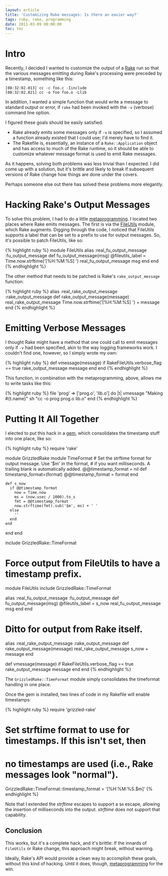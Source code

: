 ```yaml
---
layout: article
title: 'Customizing Rake messages: Is there an easier way?'
tags: ruby, rake, programming
date: 2011-03-09 00:00:00
toc: toc
---
```


# Intro

Recently, I decided I wanted to customize the output of a [Rake][] run so
that the various messages emitting during Rake's processing were preceded
by a timestamp, something like this:

    [08:32:02.013] cc -c foo.c -Iinclude
    [08:32:02.821] cc -o foo foo.o -Llib

In addition, I wanted a simple function that would write a message to
standard output or error, if `rake` had been invoked with the `-v` (verbose)
command line option.

I figured these goals should be easily satisfied.

* Rake already emits some messages only if `-v` is specified, so I assumed
  a function already existed that I could use; I'd merely have to find it.
* The Rakefile is, essentially, an instance of a `Rake::Application` object
  and has access to much of the Rake runtime, so it should be able to customize
  whatever message format is used to emit Rake messages.

As it happens, solving both problems was less trivial than I expected. I
did come up with a solution, but it's brittle and likely to break if
subsequent versions of Rake change how things are done under the covers.

Perhaps someone else out there has solved these problems more elegantly.

# Hacking Rake's Output Messages

To solve this problem, I had to do a little [metaprogramming][]. I located
two places where Rake emits messages. The first is via the [FileUtils][]
module, which Rake augments. Digging through the code, I noticed that
FileUtils supports a label that can be set to a prefix to use for output
messages. So, it's possible to patch FileUtils, like so:

{% highlight ruby %}
module FileUtils
  alias :real_fu_output_message :fu_output_message
  def fu_output_message(msg)
    @fileutils_label = Time.now.strftime('[%H:%M:%S] ')
    real_fu_output_message msg
  end
end
{% endhighlight %}

The other method that needs to be patched is Rake's `rake_output_message`
function:

{% highlight ruby %}
alias :real_rake_output_message :rake_output_message
def rake_output_message(message)
  real_rake_output_message Time.now.strftime('[%H:%M:%S] ') + message
end
{% endhighlight %}

# Emitting Verbose Messages

I thought Rake might have a method that one could call to emit messages
only if `-v` had been specified, akin to the way logging frameworks work.
I couldn't find one, however, so I simply wrote my own:

{% highlight ruby %}
def vmessage(message)
  if RakeFileUtils.verbose_flag == true
    rake_output_message message
  end
end
{% endhighlight %}

This function, in combination with the metaprogramming, above, allows me to
write tasks like this:

{% highlight ruby %}
file 'prog' => ['prog.o', 'lib.o'] do |t|
  vmessage "Making #{t.name}"
  sh "cc -o prog prog.o lib.o"
end
{% endhighlight %}

# Putting It All Together

I elected to put this hack in a [gem][], which consolidates the timestamp
stuff into one place, like so:

{% highlight ruby %}
require 'rake'

module GrizzledRake
  module TimeFormat
    # Set the strftime format for output message. Use '$m' in the format,
    # if you want milliseconds. A trailing blank is automatically added.
    @@timestamp_format = nil
    def timestamp_format=(format)
      @@timestamp_format = format
    end

    def s_now
      if @@timestamp_format
        now = Time.now
        ms = (now.usec / 1000).to_s
        fmt = @@timestamp_format
        now.strftime(fmt).sub('$m', ms) + ' '
      else
        ''
      end
    end
  end
end

include GrizzledRake::TimeFormat

# Force output from FileUtils to have a timestamp prefix.
module FileUtils
  include GrizzledRake::TimeFormat

  alias :real_fu_output_message :fu_output_message
  def fu_output_message(msg)
    @fileutils_label = s_now
    real_fu_output_message msg
  end
end

# Ditto for output from Rake itself.
alias :real_rake_output_message :rake_output_message
def rake_output_message(message)
  real_rake_output_message s_now + message
end

def vmessage(message)
  if RakeFileUtils.verbose_flag == true
    rake_output_message message
  end
end
{% endhighlight %}

The `GrizzledRake::TimeFormat` module simply consolidates the timeformat
handling in one place.

Once the gem is installed, two lines of code in my Rakefile will enable
timestamps:

{% highlight ruby %}
require 'grizzled-rake'

# Set strftime format to use for timestamps. If this isn't set, then
# no timestamps are used (i.e., Rake messages look "normal").
GrizzledRake::TimeFormat::timestamp_format = '[%H:%M:%S.$m]'
{% endhighlight %}

Note that I extended the *strftime* escapes to support a `$m` escape, allowing
the insertion of milliseconds into the output. *strftime* does not support
that capability.

## Conclusion

This works, but it's a complete hack, and it's brittle: If the innards of
`FileUtils` or Rake change, this approach might break, without warning.

Ideally, Rake's API would provide a clean way to accomplish these goals,
without this kind of hacking. Until it does, though, [metaprogramming][]
for the win.

[gem]: https://github.com/bmc/grizzled-rake
[Rake]: http://rake.rubyforge.org/
[metaprogramming]: http://practicalruby.blogspot.com/2007/02/ruby-metaprogramming-introduction.html
[FileUtils]: http://www.ruby-doc.org/stdlib/libdoc/fileutils/rdoc/classes/FileUtils.html
[gem]: http://rubygems.org/
